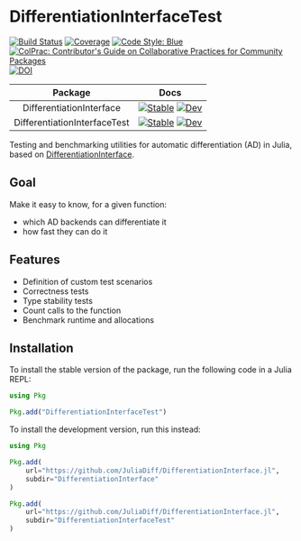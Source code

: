 # DifferentiationInterfaceTest

[![Build Status](https://github.com/JuliaDiff/DifferentiationInterface.jl/actions/workflows/Test.yml/badge.svg?branch=main)](https://github.com/JuliaDiff/DifferentiationInterface.jl/actions/workflows/Test.yml?query=branch%3Amain)
[![Coverage](https://codecov.io/gh/JuliaDiff/DifferentiationInterface.jl/branch/main/graph/badge.svg?flag=DIT)](https://app.codecov.io/gh/JuliaDiff/DifferentiationInterface.jl)
[![Code Style: Blue](https://img.shields.io/badge/code%20style-blue-4495d1.svg)](https://github.com/JuliaDiff/BlueStyle)
[![ColPrac: Contributor's Guide on Collaborative Practices for Community Packages](https://img.shields.io/badge/ColPrac-Contributor's%20Guide-blueviolet)](https://github.com/SciML/ColPrac)
[![DOI](https://zenodo.org/badge/740973714.svg)](https://zenodo.org/doi/10.5281/zenodo.11092033)

|           Package            |                                                                                                                                                    Docs                                                                                                                                                    |
| :--------------------------: | :--------------------------------------------------------------------------------------------------------------------------------------------------------------------------------------------------------------------------------------------------------------------------------------------------------: |
|   DifferentiationInterface   |   [![Stable](https://img.shields.io/badge/docs-stable-blue.svg)](https://juliadiff.org/DifferentiationInterface.jl/DifferentiationInterface/stable/)     [![Dev](https://img.shields.io/badge/docs-dev-blue.svg)](https://juliadiff.org/DifferentiationInterface.jl/DifferentiationInterface/dev/)   |
| DifferentiationInterfaceTest | [![Stable](https://img.shields.io/badge/docs-stable-blue.svg)](https://juliadiff.org/DifferentiationInterface.jl/DifferentiationInterfaceTest/stable/) [![Dev](https://img.shields.io/badge/docs-dev-blue.svg)](https://juliadiff.org/DifferentiationInterface.jl/DifferentiationInterfaceTest/dev/) |

Testing and benchmarking utilities for automatic differentiation (AD) in Julia, based on [DifferentiationInterface](https://github.com/JuliaDiff/DifferentiationInterface.jl/tree/main/DifferentiationInterface).

## Goal

Make it easy to know, for a given function:

- which AD backends can differentiate it
- how fast they can do it

## Features

- Definition of custom test scenarios
- Correctness tests
- Type stability tests
- Count calls to the function
- Benchmark runtime and allocations

## Installation

To install the stable version of the package, run the following code in a Julia REPL:

```julia
using Pkg

Pkg.add("DifferentiationInterfaceTest")
```

To install the development version, run this instead:

```julia
using Pkg

Pkg.add(
    url="https://github.com/JuliaDiff/DifferentiationInterface.jl",
    subdir="DifferentiationInterface"
)

Pkg.add(
    url="https://github.com/JuliaDiff/DifferentiationInterface.jl",
    subdir="DifferentiationInterfaceTest"
)
```
